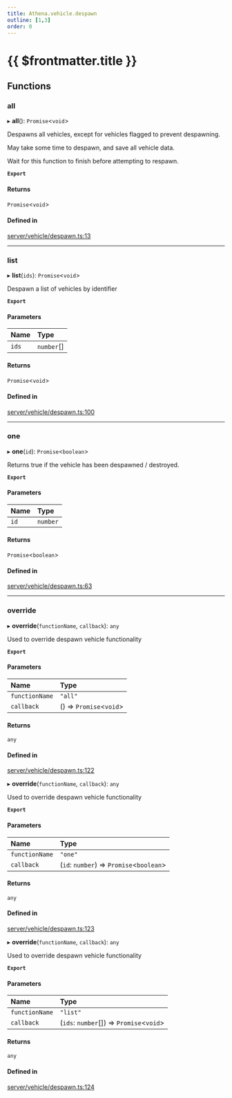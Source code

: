 ```yaml
---
title: Athena.vehicle.despawn
outline: [1,3]
order: 0
---
```


# {{ $frontmatter.title }}


## Functions

### all

▸ **all**(): `Promise`<`void`\>

Despawns all vehicles, except for vehicles flagged to prevent despawning.

May take some time to despawn, and save all vehicle data.

Wait for this function to finish before attempting to respawn.

**`Export`**

#### Returns

`Promise`<`void`\>

#### Defined in

[server/vehicle/despawn.ts:13](https://github.com/Stuyk/altv-athena/blob/552012ca4/src/core/server/vehicle/despawn.ts#L13)

___

### list

▸ **list**(`ids`): `Promise`<`void`\>

Despawn a list of vehicles by identifier

**`Export`**

#### Parameters

| Name | Type |
| :------ | :------ |
| `ids` | `number`[] |

#### Returns

`Promise`<`void`\>

#### Defined in

[server/vehicle/despawn.ts:100](https://github.com/Stuyk/altv-athena/blob/552012ca4/src/core/server/vehicle/despawn.ts#L100)

___

### one

▸ **one**(`id`): `Promise`<`boolean`\>

Returns true if the vehicle has been despawned / destroyed.

**`Export`**

#### Parameters

| Name | Type |
| :------ | :------ |
| `id` | `number` |

#### Returns

`Promise`<`boolean`\>

#### Defined in

[server/vehicle/despawn.ts:63](https://github.com/Stuyk/altv-athena/blob/552012ca4/src/core/server/vehicle/despawn.ts#L63)

___

### override

▸ **override**(`functionName`, `callback`): `any`

Used to override despawn vehicle functionality

**`Export`**

#### Parameters

| Name | Type |
| :------ | :------ |
| `functionName` | ``"all"`` |
| `callback` | () => `Promise`<`void`\> |

#### Returns

`any`

#### Defined in

[server/vehicle/despawn.ts:122](https://github.com/Stuyk/altv-athena/blob/552012ca4/src/core/server/vehicle/despawn.ts#L122)

▸ **override**(`functionName`, `callback`): `any`

Used to override despawn vehicle functionality

**`Export`**

#### Parameters

| Name | Type |
| :------ | :------ |
| `functionName` | ``"one"`` |
| `callback` | (`id`: `number`) => `Promise`<`boolean`\> |

#### Returns

`any`

#### Defined in

[server/vehicle/despawn.ts:123](https://github.com/Stuyk/altv-athena/blob/552012ca4/src/core/server/vehicle/despawn.ts#L123)

▸ **override**(`functionName`, `callback`): `any`

Used to override despawn vehicle functionality

**`Export`**

#### Parameters

| Name | Type |
| :------ | :------ |
| `functionName` | ``"list"`` |
| `callback` | (`ids`: `number`[]) => `Promise`<`void`\> |

#### Returns

`any`

#### Defined in

[server/vehicle/despawn.ts:124](https://github.com/Stuyk/altv-athena/blob/552012ca4/src/core/server/vehicle/despawn.ts#L124)
